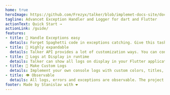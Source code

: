 ```yaml
---
home: true
heroImage: https://github.com/Frezyx/talker/blob/implemet-docs-site/docs/assets/logo/logo.png?raw=true
tagline: Advancet Exception Handler and Logger for dart and Flutter
actionText: Quick Start →
actionLink: /guide/
features:
- title: 🍜 Handle Exceptions easy
  details: Forget Spaghetti code in exceptions catching. Give this task to the Talker
- title: 🚀 Highly expandable
  details: Talker API provides a lot of customization ways. You can configure everything different output, formatting, etc
- title: 📱 Logs at Display in runtime
  details: Talker can show all logs on display in your Flutter application in runtime. It helps developing features.
- title: 🎨 Make Custom Logs
  details: Implement your own console logs with custom colors, titles, messages, types. For examle. For example - separate type for http requests or state management. To make them stand out from the others 
- title: 👁 Observable
  details: All logs, errors and exceptions are observable. The project provides an opportunity to connect your listener and do your own logic when receiving messages.
footer: Made by Stanislav with ❤️
---
```


